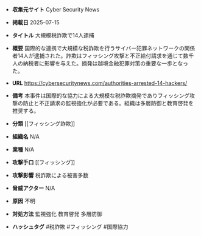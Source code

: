 - **収集元サイト**
Cyber Security News

- **掲載日**
2025-07-15

- **タイトル**
大規模税詐欺で14人逮捕

- **概要**
国際的な連携で大規模な税詐欺を行うサイバー犯罪ネットワークの関係者14人が逮捕された。詐欺はフィッシング攻撃と不正給付請求を通じて数千人の納税者に影響を与えた。摘発は越境金融犯罪対策の重要な一歩となった。

- **URL**
https://cybersecuritynews.com/authorities-arrested-14-hackers/

- **備考**
本事件は国際的な協力による大規模な税詐欺摘発でありフィッシング攻撃の防止と不正請求の監視強化が必要である。組織は多層防御と教育啓発を推奨する。

- **分類**
[[フィッシング詐欺]]

- **組織名**
N/A

- **業種**
N/A

- **攻撃手口**
[[フィッシング]]

- **攻撃影響**
税詐欺による被害多数

- **脅威アクター**
N/A

- **原因**
不明

- **対処方法**
監視強化 教育啓発 多層防御

- **ハッシュタグ**
#税詐欺 #フィッシング #国際協力
